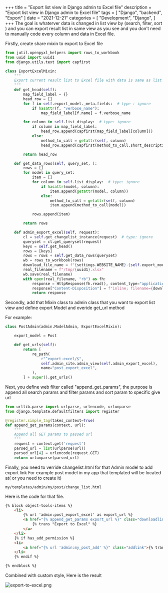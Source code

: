 +++
title = "Export list view in Django admin to Excel file"
description = "Export list view in Django admin to Excel file"
tags = [
    "Django",
    "backend",
    "Export"
]
date = "2021-12-21"
categories = [
    "Development", 
    "Django",
]
+++ 
The goal is whaterver data is changed in list view by (search, filter, sort ) and you can export result list in same view as you see and you don't need to manually code every column and data in Excel file.

Firstly, create share mixin to export to Excel file

```py
from jutil.openpyxl_helpers import rows_to_workbook
from uuid import uuid1
from django.utils.text import capfirst

class ExportExcelMixin:
    """
    Export current result list to Excel file with data is same as list view.
    """
    def get_head(self):
        map_field_label = {}
        head_row = []
        for f in self.export_model._meta.fields:  # type : ignore
            if hasattr(f, "verbose_name"):
                map_field_label[f.name] = f.verbose_name

        for column in self.list_display:  # type: ignore
            if column in map_field_label:
                head_row.append(capfirst(map_field_label[column]))
            else:
                method_to_call = getattr(self, column)
                head_row.append(capfirst(method_to_call.short_description))

        return head_row

    def get_data_rows(self, query_set, ):
        rows = []
        for model in query_set:
            item = []
            for column in self.list_display:  # type: ignore
                if hasattr(model, column):
                    item.append(getattr(model, column))
                else:
                    method_to_call = getattr(self, column)
                    item.append(method_to_call(model))

            rows.append(item)

        return rows

    def admin_export_excel(self, request):
        cl = self.get_changelist_instance(request)  # type: ignore
        queryset = cl.get_queryset(request)
        keys = self.get_head()
        rows = [keys]
        rows = rows + self.get_data_rows(queryset)
        wb = rows_to_workbook(rows)
        download_file_name = f"{settings.WEBSITE_NAME}-{self.export_model._meta.verbose_name}-{now().date()}.xlsx"  # type: ignore
        real_filename = f"/tmp/{uuid1}.xlsx"
        wb.save(real_filename)
        with open(real_filename, "rb") as fh:
            response = HttpResponse(fh.read(), content_type="application/vnd.openxmlformats-officedocument.spreadsheetml.sheet")
            response["Content-Disposition"] = f"inline; filename={download_file_name}"
            return response

```

Secondly, add that Mixin class to admin class that you want to export list view and define export Model and overide get_url method

For example:

```py
class PostAdmin(admin.ModelAdmin, ExportExcelMixin):

    export_model = Post

    def get_urls(self):
        return [
            re_path(
                r"^export-excel/$",
                self.admin_site.admin_view(self.admin_export_excel),
                name="post_export_excel",
            ),
        ] + super().get_urls()

```

Next, you define web filter called "append_get_params", the purpose is append all search params and filter params and sort param to specific give url

```py
from urllib.parse import urlparse, urlencode, urlunparse
from django.template.defaultfilters import register

@register.simple_tag(takes_context=True)
def append_get_params(context, url):
    """
    Append all GET params to passed url
    """
    request = context.get('request')
    parsed_url = list(urlparse(url))
    parsed_url[4] = urlencode(request.GET)
    return urlunparse(parsed_url)
```

Finally, you need to verride changelist.html for that Admin model to add export link
For example post model in my app that templated will be located at( or you need to create it)

```
my/templates/admin/my/post/change_list.html
```

Here is the code for that file.

```html
{% block object-tools-items %}
    <li>
        {% url 'admin:post_export_excel' as export_url %}
        <a href="{% append_get_params export_url %}" class="downloadlink" >
            {% trans "Export to Excel" %}
        </a>
    </li>
    {% if has_add_permission %}
    <li>
        <a href="{% url 'admin:my_post_add' %}" class="addlink">{% trans "Add" %}</a>
    </li>
    {% endif %}

{% endblock %}
```

Combined with custom style, Here is the result

![export-to-excel.png](/wiki/images/export-to-excel.png)
